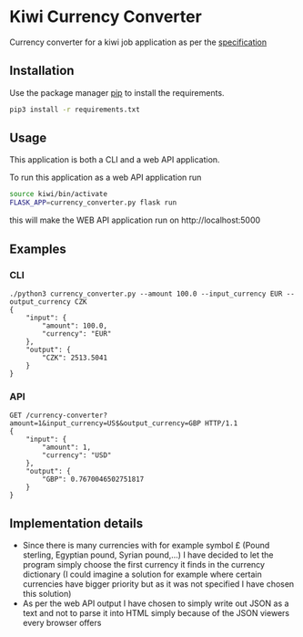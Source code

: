 # Kiwi Currency Converter
Currency converter for a kiwi job application as per the [specification](https://gist.github.com/MichalCab/c1dce3149d5131d89c5bbddbc602777c)

## Installation

Use the package manager [pip](https://pip.pypa.io/en/stable/) to install the requirements.

```bash
pip3 install -r requirements.txt
```

## Usage

This application is both a CLI and a web API application.

To run this application as a web API application run
```bash
source kiwi/bin/activate
FLASK_APP=currency_converter.py flask run
```

this will make the WEB API application run on http://localhost:5000

## Examples

### CLI 
```
./python3 currency_converter.py --amount 100.0 --input_currency EUR --output_currency CZK
{   
    "input": {
        "amount": 100.0,
        "currency": "EUR"
    },
    "output": {
        "CZK": 2513.5041
    }
}
```

### API
```
GET /currency-converter?amount=1&input_currency=US$&output_currency=GBP HTTP/1.1
{
    "input": {
        "amount": 1,
        "currency": "USD"
    },
    "output": {
        "GBP": 0.7670046502751817
    }
}
```


## Implementation details
- Since there is many currencies with for example symbol £ (Pound sterling, Egyptian pound, Syrian pound,...) I have decided to let the program simply choose the first currency it finds in the currency dictionary (I could imagine a solution for example where certain currencies have bigger priority but as it was not specified I have chosen this solution)
- As per the web API output I have chosen to simply write out JSON as a text and not to parse it into HTML simply because of the JSON viewers every browser offers
